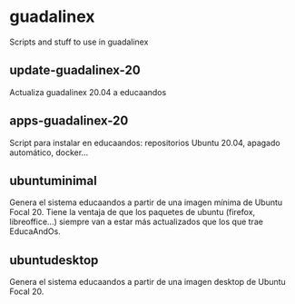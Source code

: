 # guadalinex
Scripts and stuff to use in guadalinex

## update-guadalinex-20

Actualiza guadalinex 20.04 a educaandos

## apps-guadalinex-20

Script para instalar en educaandos: repositorios Ubuntu 20.04, apagado automático, docker...

## ubuntuminimal

Genera el sistema educaandos a partir de una imagen mínima de Ubuntu Focal 20. Tiene la ventaja de que los paquetes de ubuntu (firefox, libreoffice...) siempre van a estar más actualizados que los que trae EducaAndOs.

## ubuntudesktop

Genera el sistema educaandos a partir de una imagen desktop de Ubuntu Focal 20.
